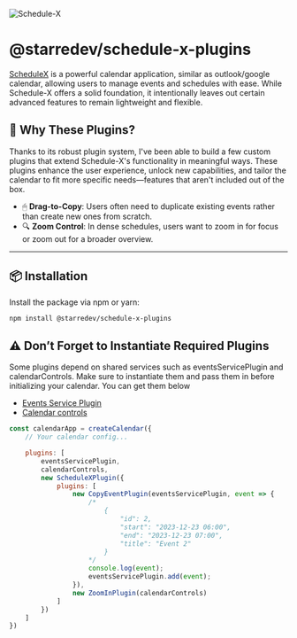 ![Schedule-X](https://schedule-x.s3.eu-west-1.amazonaws.com/schedule-x-logo.png)

# @starredev/schedule-x-plugins

[ScheduleX](https://github.com/schedule-x) is a powerful calendar application, similar as outlook/google calendar, allowing users to manage events and schedules with ease. While Schedule-X offers a solid foundation, it intentionally leaves out certain advanced features to remain lightweight and flexible.

## 🚀 Why These Plugins?

Thanks to its robust plugin system, I've been able to build a few custom plugins that extend Schedule-X's functionality in meaningful ways. These plugins enhance the user experience, unlock new capabilities, and tailor the calendar to fit more specific needs—features that aren't included out of the box.

- 🖱 **Drag-to-Copy**: Users often need to duplicate existing events rather than create new ones from scratch.
- 🔍 **Zoom Control**: In dense schedules, users want to zoom in for focus or zoom out for a broader overview.

---

## 📦 Installation

Install the package via npm or yarn:

```bash
npm install @starredev/schedule-x-plugins
```

## ⚠️ Don’t Forget to Instantiate Required Plugins
Some plugins depend on shared services such as eventsServicePlugin and calendarControls. Make sure to instantiate them and pass them in before initializing your calendar. You can get them below

- [Events Service Plugin](https://schedule-x.dev/docs/calendar/plugins/events-service)
- [Calendar controls](https://schedule-x.dev/docs/calendar/plugins/calendar-controls)

```js
const calendarApp = createCalendar({
    // Your calendar config...

    plugins: [
        eventsServicePlugin,
        calendarControls,
        new ScheduleXPlugin({
            plugins: [
                new CopyEventPlugin(eventsServicePlugin, event => {
                    /* 
                        {
                            "id": 2,
                            "start": "2023-12-23 06:00",
                            "end": "2023-12-23 07:00",
                            "title": "Event 2"
                        }
                    */
                    console.log(event);
                    eventsServicePlugin.add(event);
                }),
                new ZoomInPlugin(calendarControls)
            ]
        })
    ]
})
```

